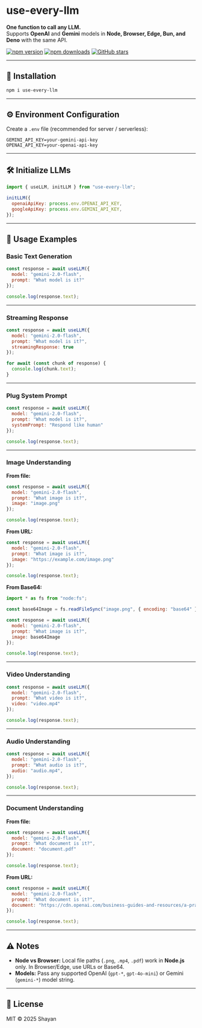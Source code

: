 # use-every-llm

**One function to call any LLM.**  
Supports **OpenAI** and **Gemini** models in **Node, Browser, Edge, Bun, and Deno** with the same API.

[![npm version](https://img.shields.io/npm/v/use-every-llm)](https://www.npmjs.com/package/use-every-llm)
[![npm downloads](https://img.shields.io/npm/dw/use-every-llm)](https://www.npmjs.com/package/use-every-llm)
[![GitHub stars](https://img.shields.io/github/stars/yourname/use-every-llm?style=social)](https://github.com/Shayan12456/use-every-llm)


---

## 🚀 Installation

```bash
npm i use-every-llm
```

---

## ⚙️ Environment Configuration

Create a `.env` file (recommended for server / serverless):

```env
GEMINI_API_KEY=your-gemini-api-key
OPENAI_API_KEY=your-openai-api-key
```

---

## 🛠️ Initialize LLMs

```js
import { useLLM, initLLM } from "use-every-llm";

initLLM({
  openaiApiKey: process.env.OPENAI_API_KEY,
  googleApiKey: process.env.GEMINI_API_KEY,
});
```

---

## 📖 Usage Examples

### Basic Text Generation
```js
const response = await useLLM({
  model: "gemini-2.0-flash",
  prompt: "What model is it?"
});

console.log(response.text);
```

---

### Streaming Response
```js
const response = await useLLM({
  model: "gemini-2.0-flash",
  prompt: "What model is it?",
  streamingResponse: true
});

for await (const chunk of response) {
  console.log(chunk.text);
}
```

---

### Plug System Prompt
```js
const response = await useLLM({
  model: "gemini-2.0-flash",
  prompt: "What model is it?",
  systemPrompt: "Respond like human"
});

console.log(response.text);
```

---

### Image Understanding

**From file:**
```js
const response = await useLLM({
  model: "gemini-2.0-flash",
  prompt: "What image is it?",
  image: "image.png"
});

console.log(response.text);
```

**From URL:**
```js
const response = await useLLM({
  model: "gemini-2.0-flash",
  prompt: "What image is it?",
  image: "https://example.com/image.png"
});

console.log(response.text);
```

**From Base64:**
```js
import * as fs from "node:fs";

const base64Image = fs.readFileSync("image.png", { encoding: "base64" });

const response = await useLLM({
  model: "gemini-2.0-flash",
  prompt: "What image is it?",
  image: base64Image
});

console.log(response.text);
```

---

### Video Understanding
```js
const response = await useLLM({
  model: "gemini-2.0-flash",
  prompt: "What video is it?",
  video: "video.mp4"
});

console.log(response.text);
```

---

### Audio Understanding
```js
const response = await useLLM({
  model: "gemini-2.0-flash",
  prompt: "What audio is it?",
  audio: "audio.mp4",
});

console.log(response.text);
```

---

### Document Understanding

**From file:**
```js
const response = await useLLM({
  model: "gemini-2.0-flash",
  prompt: "What document is it?",
  document: "document.pdf"
});

console.log(response.text);
```

**From URL:**
```js
const response = await useLLM({
  model: "gemini-2.0-flash",
  prompt: "What document is it?",
  document: "https://cdn.openai.com/business-guides-and-resources/a-practical-guide-to-building-agents.pdf"
});

console.log(response.text);
```

---

## ⚠️ Notes

<!-- - **Server-only keys:** Always load API keys from environment variables. Don’t hardcode secrets in client-side code.   -->
- **Node vs Browser:** Local file paths (`.png`, `.mp4`, `.pdf`) work in **Node.js** only. In Browser/Edge, use URLs or Base64.  
- **Models:** Pass any supported OpenAI (`gpt-*`, `gpt-4o-mini`) or Gemini (`gemini-*`) model string.

---

## 📜 License

MIT © 2025 Shayan
